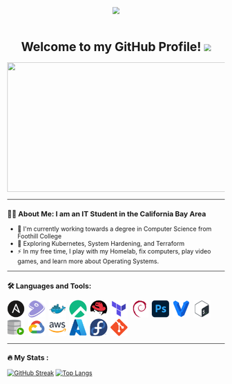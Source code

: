 <div id="header" align="center">
  <img src="https://media.giphy.com/media/WIQ0N0OUvei1OW1h9Z/giphy.gif" width="100"/>
</div>
<div id="badges" align="center">
  <img src="https://komarev.com/ghpvc/?username=pastelabyss&style=flat-square&color=blue" alt=""/>
</div>


<h1 align="center">
  Welcome to my GitHub Profile!
  <img src="https://media.giphy.com/media/hvRJCLFzcasrR4ia7z/giphy.gif" width="30px"/>
</h1>

<div align="center">
  <img src="https://media.giphy.com/media/4rZA5D22301iMgrUNd/giphy.gif" width="600" height="300"/>
</div>

---

### :man_technologist: About Me: I am an IT Student in the California Bay Area
- :telescope: I'm currently working towards a degree in Computer Science from Foothill College
- :seedling: Exploring Kubernetes, System Hardening, and Terraform
- :zap: In my free time, I play with my Homelab, fix computers, play video games, and learn more about Operating Systems.

---

### :hammer_and_wrench: Languages and Tools:
<div>
  <img src="https://github.com/devicons/devicon/blob/master/icons/ansible/ansible-original.svg" title="Ansible" alt="Ansible" width="40" height="40"/>&nbsp;
  <img src="https://github.com/devicons/devicon/blob/master/icons/gentoo/gentoo-plain.svg" title="Gentoo" alt="Gentoo" width="40" height="40"/>&nbsp;
  <img src="https://github.com/devicons/devicon/blob/master/icons/docker/docker-original.svg" title="Docker" alt="Docker" width="40" height="40"/>&nbsp;
  <img src="https://github.com/devicons/devicon/blob/master/icons/rockylinux/rockylinux-original.svg" title="RockyLinux" alt="RockyLinux" width="40" height="40"/>&nbsp;
  <img src="https://github.com/devicons/devicon/blob/master/icons/redhat/redhat-original.svg" title="RHEL" alt="RHEL" width="40" height="40"/>&nbsp;
  <img src="https://github.com/devicons/devicon/blob/master/icons/terraform/terraform-original.svg" title="Terraform" alt="Terraform" width="40" height="40"/>&nbsp;
  <img src="https://github.com/devicons/devicon/blob/master/icons/debian/debian-original.svg" title="Debian" alt="Debian" width="40" height="40"/>&nbsp;
  <img src="https://github.com/devicons/devicon/blob/master/icons/photoshop/photoshop-original.svg" title="Photoshop" alt="Photoshop" width="40" height="40"/>&nbsp;
  <img src="https://github.com/devicons/devicon/blob/master/icons/vagrant/vagrant-original.svg" title="Vagrant" alt="Vagrant" width="40" height="40"/>&nbsp;
  <img src="https://github.com/devicons/devicon/blob/master/icons/bash/bash-original.svg" title="Shell Scripting" alt="Shell Scripting" width="40" height="40"/>&nbsp;
  <img src="https://github.com/devicons/devicon/blob/master/icons/sqldeveloper/sqldeveloper-original.svg" title="SQL" alt="SQL" width="40" height="40"/>&nbsp;
  <img src="https://github.com/devicons/devicon/blob/master/icons/googlecloud/googlecloud-original.svg" title="GCP" alt="GCP" width="40" height="40"/>&nbsp;
  <img src="https://github.com/devicons/devicon/blob/master/icons/amazonwebservices/amazonwebservices-original-wordmark.svg" title="AWS" alt="AWS" width="40" height="40"/>&nbsp;
  <img src="https://github.com/devicons/devicon/blob/master/icons/azure/azure-original.svg" title="Azure" alt="Azure" width="40" height="40"/>&nbsp;
  <img src="https://github.com/devicons/devicon/blob/master/icons/fedora/fedora-original.svg" title="Fedora" alt="Fedora" width="40" height="40"/>&nbsp;
  <img src="https://github.com/devicons/devicon/blob/master/icons/git/git-original.svg" title="CI/CD Pipeline Knowledge" alt="CI/CD Pipeline Knowledge" width="40" height="40"/>&nbsp;
</div>

---

### :fire: My Stats :
[![GitHub Streak](http://github-readme-streak-stats.herokuapp.com?user=pastelabyss&theme=dark&background=000000)](https://git.io/streak-stats)
[![Top Langs](https://github-readme-stats.vercel.app/api/top-langs/?username=pastelabyss&layout=compact&theme=vision-friendly-dark)](https://github.com/anuraghazra/github-readme-stats)
